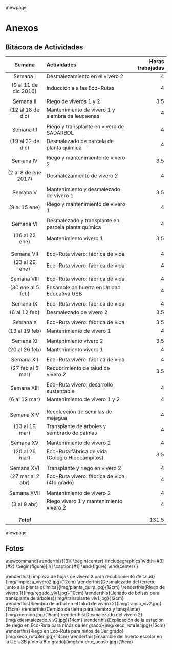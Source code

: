 \newpage

# Anexos

## Bitácora de Actividades

|        Semana        | Actividades                                           | Horas trabajadas |
|:--------------------:|:------------------------------------------------------|-----------------:|
| Semana I             | Desmalezamiento en el vivero 2                        | 4                |
| (9 al 11 de dic 2016)| Inducción a a las Eco-Rutas                           | 4                |
|                      |                                                       |                  |
| Semana II            | Riego de viveros 1 y 2                               | 3.5              |
| (12 al 18 de dic)    | Mantenimiento de vivero 1 y siembra de leucaenas      | 4                |
|                      |                                                       |                  |
| Semana III           | Riego y transplante en vivero de SADARBOL             | 4                |
| (19 al 22 de dic)    | Desmalezado de parcela de planta química              | 4                |
|                      |                                                       |                  |
| Semana IV            | Riego y mantenimiento de vivero 2                     | 3.5              |
| (2 al 8 de ene 2017) | Desmalezamiento de vivero 2                           | 4                |
|                      |                                                       |                  |
| Semana V             | Mantenimiento y desmalezado de vivero 1               | 3.5              |
| (9 al 15 ene)        | Riego y mantenimiento de vivero 1                     | 4                |
|                      |                                                       |                  |
| Semana VI            | Desmalezado y transplante en parcela planta química   | 4                |
| (16 al 22 ene)       | Mantenimiento vivero 1                                | 3.5              |
|                      |                                                       |                  |
|                      |                                                       |                  |
| Semana VII           | Eco-Ruta vivero: fábrica de vida                      | 4                |
| (23 al 29 ene)       | Eco-Ruta vivero: fábrica de vida                      | 4                |
|                      |                                                       |                  |
| Semana VIII          | Eco-Ruta vivero: fábrica de vida                      | 4                |
| (30 ene al 5 feb)    | Ensamble de huerto en Unidad Educativa USB            | 4                |
|                      |                                                       |                  |
| Semana IX            | Eco-Ruta vivero: fábrica de vida                      | 4                |
| (6 al 12 feb)        | Desmalezado de vivero 2                               | 3.5              |
|                      |                                                       |                  |
| Semana X             | Eco-Ruta vivero: fábrica de vida                      | 3.5              |
| (13 al 19 feb)       | Mantenimiento de vivero 1                             | 4                |
|                      |                                                       |                  |
| Semana XI            | Mantenimiento vivero 2                                | 3.5              |
| (20 al 26 feb)       | Mantenimiento vivero 1                                | 4                |
|                      |                                                       |                  |
| Semana XII           | Eco-Ruta vivero: fábrica de vida                      | 4                |
| (27 feb al 5 mar)    | Recubrimiento de talud de vivero 2                    | 3.5              |
|                      |                                                       |                  |
| Semana XIII          | Eco-Ruta vivero: desarrollo sustentable               | 4                |
| (6 al 12 mar)        | Mantenimiento de vivero 1 y 2                         | 4                |
|                      |                                                       |                  |
|                      |                                                       |                  |
| Semana XIV           | Recolección de semillas de majagua                    | 4                |
| (13 al 19 mar)       | Transplante de árboles y sembrado de palmas           | 4                |
|                      |                                                       |                  |
| Semana XV            | Mantenimiento de vivero 2                             | 4                |
| (20 al 26 mar)       | Eco-Ruta:fábrica de vida (Colegio Hipocampitos)       | 3.5              |
|                      |                                                       |                  |
| Semana XVI           | Transplante y riego en vivero 2                       | 4                |
| (27 mar al 2 abr)    | Eco-Ruta vivero: fábrica de vida (4to grado)          | 4                |
|                      |                                                       |                  |
| Semana XVII          | Mantenimiento de vivero 2                             | 4                |
| (3 al 9 abr)         | Riego vivero 1 y mantenimiento vivero 2               | 4                |
|                      |                                                       |                  |
|                      |                                                       |                  |
| ***Total***          |                                                       |  131.5           |

\newpage

<!-- 25 de enero -->

## Fotos

<!-- centrado y caption para fotos con tamaño fijo -->
\newcommand{\renderthis}[3]{
    \begin{center}
    \includegraphics[width=#3]{#2}
    \begin{figure}[!h] \caption{#1} \end{figure}
    \end{center}
}

\renderthis{Limpieza de hojas de vivero 2 para recubrimiento de talud}{img/limpieza_vivero2.jpg}{12cm}
\renderthis{Desmalezado del terreno junto a la planta química}{img/planta_quim.jpg}{12cm}
\renderthis{Riego de vivero 1}{img/regado_viv1.jpg}{10cm}
\renderthis{Llenado de bolsas para transplante de árboles}{img/transplante_viv1.jpg}{12cm}
\renderthis{Siembra de árbol en el talud de vivero 2}{img/transp_viv2.jpg}{15cm}
\renderthis{Cernido de tierra para siembra y tansplante}{img/xcernido.jpg}{15cm}
\renderthis{Desmalezado del vivero 2}{img/xdesmalezado_viv2.jpg}{14cm}
\renderthis{Explicación de la estación de riego en Eco-Ruta para niños de 1er grado}{img/xeco_ruta1er.jpg}{15cm}
\renderthis{Riego en Eco-Ruta para niños de 3er grado}{img/xeco_ruta3er.jpg}{14cm}
\renderthis{Ensamble del huerto escolar en la UE USB junto a 6to grado}{img/xhuerto_ueusb.jpg}{15cm}

<!-- ![Ensamble del huerto escolar en la UE USB junto a 6to grado ](img/xhuerto_ueusb.jpg "") -->



